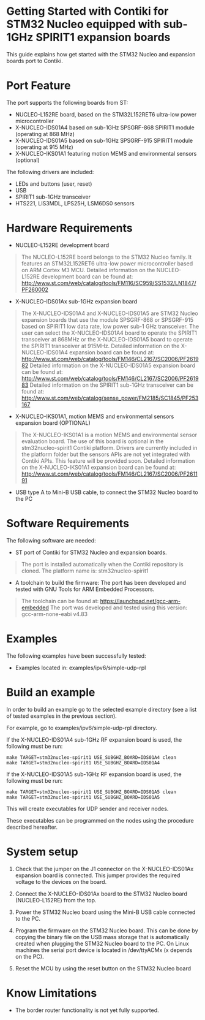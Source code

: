 Getting Started with Contiki for STM32 Nucleo equipped with sub-1GHz SPIRIT1 expansion boards
=============================================================================================

This guide explains how get started with the STM32 Nucleo and expansion boards port to Contiki.

Port Feature
============

The port supports the following boards from ST:
-	NUCLEO-L152RE board, based on the STM32L152RET6 ultra-low power microcontroller
-	X-NUCLEO-IDS01A4 based on sub-1GHz SPSGRF-868 SPIRIT1 module (operating at 868 MHz)
-	X-NUCLEO-IDS01A5 based on sub-1GHz SPSGRF-915 SPIRIT1 module (operating at 915 MHz)
-   X-NUCLEO-IKS01A1 featuring motion MEMS and environmental sensors (optional)

The following drivers are included:
- LEDs and buttons (user, reset)
- USB
- SPIRIT1 sub-1GHz transceiver  
- HTS221, LIS3MDL, LPS25H, LSM6DS0 sensors


Hardware Requirements
=====================

* NUCLEO-L152RE development board

 >The NUCLEO-L152RE board belongs to the STM32 Nucleo family.
It features an STM32L152RET6 ultra-low power microcontroller based on ARM Cortex M3 MCU.
Detailed information on the NUCLEO-L152RE development board can be found at:
http://www.st.com/web/catalog/tools/FM116/SC959/SS1532/LN1847/PF260002


* X-NUCLEO-IDS01Ax sub-1GHz expansion board

 >The X-NUCLEO-IDS01A4 and X-NUCLEO-IDS01A5 are STM32 Nucleo expansion boards that use 
the module SPSGRF-868 or SPSGRF-915 based on SPIRIT1 low data rate, low power sub-1 GHz transceiver.
The user can select the X-NUCLEO-IDS01A4 board to operate the SPIRIT1 transceiver at 868MHz 
or the X-NUCLEO-IDS01A5 board to operate the SPIRIT1 transceiver at 915MHz.
Detailed information on the X-NUCLEO-IDS01A4 expansion board can be found at:
http://www.st.com/web/catalog/tools/FM146/CL2167/SC2006/PF261982
Detailed information on the X-NUCLEO-IDS01A5 expansion board can be found at:
http://www.st.com/web/catalog/tools/FM146/CL2167/SC2006/PF261983 
Detailed information on the SPIRIT1 sub-1GHz transceiver can be found at:
http://www.st.com/web/catalog/sense_power/FM2185/SC1845/PF253167

* X-NUCLEO-IKS01A1, motion MEMS and environmental sensors expansion board (OPTIONAL)

 >The X-NUCLEO-IKS01A1 is a motion MEMS and environmental sensor evaluation board.
The use of this board is optional in the stm32nucleo-spirit1 Contiki platform. 
Drivers are currently included in the platform folder but the sensors APIs are not
yet integrated with Contiki APIs. This feature will be provided soon.
Detailed information on the X-NUCLEO-IKS01A1 expansion board can be found at:
http://www.st.com/web/catalog/tools/FM146/CL2167/SC2006/PF261191


* USB type A to Mini-B USB cable, to connect the STM32 Nucleo board to the PC

Software Requirements
=====================

The following software are needed:

* ST port of Contiki for STM32 Nucleo and expansion boards. 
>The port is installed automatically when the Contiki repository is cloned.
The platform name is: stm32nucleo-spirit1

* A toolchain to build the firmware: The port has been developed and tested with GNU Tools 
for ARM Embedded Processors.
>The toolchain can be found at: https://launchpad.net/gcc-arm-embedded
The port was developed and tested using this version: gcc-arm-none-eabi v4.83


Examples
========

The following examples have been successfully tested:

* Examples located in: examples/ipv6/simple-udp-rpl					


Build an example
================
In order to build an example go to the selected example directory (see a list of tested
examples in the previous section).

For example, go to examples/ipv6/simple-udp-rpl directory.

	
If the X-NUCLEO-IDS01A4 sub-1GHz RF expansion board is used, the following must be run:

	make TARGET=stm32nucleo-spirit1 USE_SUBGHZ_BOARD=IDS01A4 clean
	make TARGET=stm32nucleo-spirit1 USE_SUBGHZ_BOARD=IDS01A4

If the X-NUCLEO-IDS01A5 sub-1GHz RF expansion board is used, the following must be run:

	make TARGET=stm32nucleo-spirit1 USE_SUBGHZ_BOARD=IDS01A5 clean
	make TARGET=stm32nucleo-spirit1 USE_SUBGHZ_BOARD=IDS01A5
	
	
This will create executables for UDP sender and receiver nodes.

These executables can be programmed on the nodes using the procedure described hereafter.

System setup
============ 

1. Check that the jumper on the J1 connector on the X-NUCLEO-IDS01Ax expansion board is connected. 
This jumper provides the required voltage to the devices on the board.

2. Connect the X-NUCLEO-IDS01Ax board to the STM32 Nucleo board (NUCLEO-L152RE) from the top.

3. Power the STM32 Nucleo board using the Mini-B USB cable connected to the PC.

4. Program the firmware on the STM32 Nucleo board. 
This can be done by copying the binary file on the USB mass storage that is 
automatically created when plugging the STM32 Nucleo board to the PC.
On Linux machines the serial port device is located in /dev/ttyACMx (x depends on the PC).

5. Reset the MCU by using the reset button on the STM32 Nucleo board


Know Limitations
================

* The border router functionality is not yet fully supported. 






